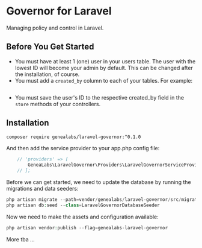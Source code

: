 # Governor for Laravel
Managing policy and control in Laravel.

## Before You Get Started
- You must have at least 1 (one) user in your users table. The user with the lowest ID will become your admin by default. This can be changed after the installation, of course.
- You must add a `created_by` column to each of your tables. For example:
  ```php
  
  ```
- You must save the user's ID to the respective created_by field in the `store` methods of your controllers.

## Installation
```sh
composer require genealabs/laravel-governor:^0.1.0
```

And then add the service provider to your app.php config file:
```php
	// 'providers' => [
		GeneaLabs\LaravelGovernor\Providers\LaravelGovernorServiceProvider::class,
    // ];
```

Before we can get started, we need to update the database by running the migrations and data seeders:
```php
php artisan migrate --path=vendor/genealabs/laravel-governor/src/migrations
php artisan db:seed --class=LaravelGovernorDatabaseSeeder
```

Now we need to make the assets and configuration available:
```php
php artisan vendor:publish --flag=genealabs-laravel-governor
```

More tba ...
